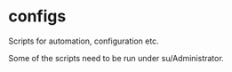 # configs
Scripts for automation, configuration etc.

Some of the scripts need to be run under su/Administrator.
